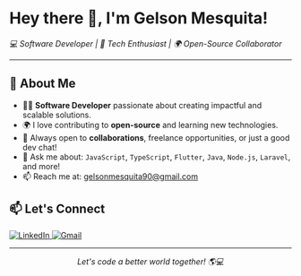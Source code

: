 <h1 align="start">Hey there 👋, I'm Gelson Mesquita!</h1>

<p align="start">
  <em>💻 Software Developer | 🚀 Tech Enthusiast | 🌍 Open-Source Collaborator</em>
</p>

---

## 🌟 About Me

- 👨‍💻 **Software Developer** passionate about creating impactful and scalable solutions.
- 🌍 I love contributing to **open-source** and learning new technologies.
- 🤝 Always open to **collaborations**, freelance opportunities, or just a good dev chat!
- 💬 Ask me about: `JavaScript`, `TypeScript`, `Flutter`, `Java`, `Node.js`, `Laravel`, and more!
- 📫 Reach me at: [gelsonmesquita90@gmail.com](mailto:gelsonmesquita90@gmail.com)

## 📫 Let's Connect

<p>
  <a href="https://www.linkedin.com/in/gellmesquita/" target="_blank">
    <img alt="LinkedIn" src="https://img.shields.io/badge/-LinkedIn-blue?style=flat&logo=linkedin&logoColor=white" />
  </a>
  <a href="mailto:gelsonmesquita90@gmail.com">
    <img alt="Gmail" src="https://img.shields.io/badge/-Gmail-c14438?style=flat&logo=gmail&logoColor=white" />
  </a>
</p>

---

<p align="center"><em>Let's code a better world together! 🌎💻</em></p>
